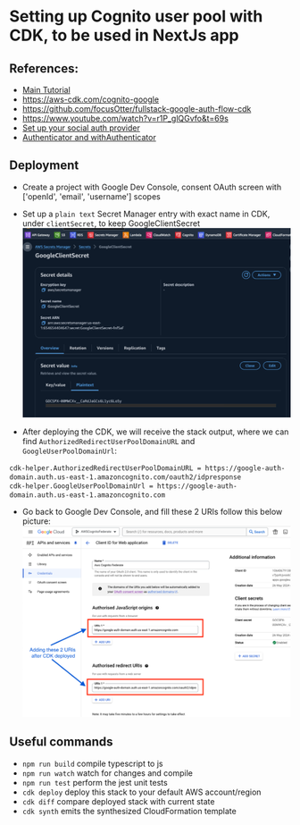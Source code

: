 # Setting up Cognito user pool with CDK, to be used in NextJs app

## References:

- [Main Tutorial](https://www.youtube.com/watch?v=Wi3CEhPEEuw)
- https://aws-cdk.com/cognito-google
- https://github.com/focusOtter/fullstack-google-auth-flow-cdk
- https://www.youtube.com/watch?v=r1P_glQGvfo&t=69s
- [Set up your social auth provider](https://docs.amplify.aws/gen1/nextjs/build-a-backend/auth/add-social-provider/)
- [Authenticator and withAuthenticator](https://ui.docs.amplify.aws/react/connected-components/authenticator)

## Deployment

- Create a project with Google Dev Console, consent OAuth screen with ['openId', 'email', 'username'] scopes
- Set up a `plain text` Secret Manager entry with exact name in CDK, under `clientSecret`, to keep GoogleClientSecret
  ![Secret Manager](./aws-secret-manager.png)

- After deploying the CDK, we will receive the stack output, where we can find `AuthorizedRedirectUserPoolDomainURL` and `GoogleUserPoolDomainUrl`:

```
cdk-helper.AuthorizedRedirectUserPoolDomainURL = https://google-auth-domain.auth.us-east-1.amazoncognito.com/oauth2/idpresponse
cdk-helper.GoogleUserPoolDomainUrl = https://google-auth-domain.auth.us-east-1.amazoncognito.com
```

- Go back to Google Dev Console, and fill these 2 URIs follow this below picture:
  ![Google Dev URIs](./goggle-authorized-urls.png)

## Useful commands

- `npm run build` compile typescript to js
- `npm run watch` watch for changes and compile
- `npm run test` perform the jest unit tests
- `cdk deploy` deploy this stack to your default AWS account/region
- `cdk diff` compare deployed stack with current state
- `cdk synth` emits the synthesized CloudFormation template
